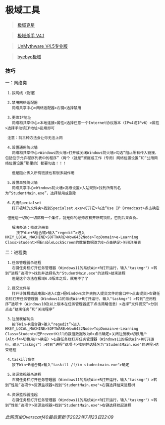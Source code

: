 # 极域工具

> [极域克星](https://pan.bilnn.cn/api/v3/file/sourcejump/Nl2ZGLuW/CgUzKinAxRSTZUjoZcRPacxyMD4k_DPsgp_8TpErLoY*)

> [极域杀手 V4.1](https://pan.bilnn.cn/api/v3/file/sourcejump/1M3XWWIw/Q3m3vxHSDRkstIqPoaUXDC7GYxuHBMlGrGndIEKJdCI*)

> [UnMythware_V4.5专业版](https://pan.bilnn.cn/s/2XBZiM)

>[byebye极域](https://pan.bilnn.cn/api/v3/file/sourcejump/DoKzGEI9/kIPLW6h6dm-eSbiuR_DcFWHQa2ouGjDb_6BLw-6a97I*)

### 技巧
 一：网络类
    
     1.拔网线（物理）
    
     2.禁用网络适配器
       网络共享中心>网络适配器>右键>选择禁用
    
     3.更改IP地址
       网络和共享中心>本地连接>属性>选择任意一个Internet协议版本（IPv4或IPv6）>属性>选择手动填IP地址>乱填即可
    
     注意：前三种方法会让你无法上网
    
     4.设置通用防火墙
       网络和共享中心>Windows防火墙>打开或关闭Windows防火墙>勾选“阻止所有传入链接，包括位于允许程序列表中的程序”（两个（就是“家庭或工作（专用）网络位置设置”和“公用网络位置设置”那里的）都要勾选！！！
      
       但是阻止传入所有链接也有很多副作用
    
     5.设置单独防火墙
       网络共享中心>Windows防火墙>高级设置>入站规则>找到所有的名为“StudentMain.exe”，选择禁用或删除
    
     6.内鬼Specialset
       打开极域的文件夹>找到Specialset.exe>打开它>勾选“Use IP Broadcast>点击确定
    
     但是这一切的一切都有一个条件，就是你的老师没有开断网锁机，否则后果自负。
      
       解决办法：修改注册表
         按下Win+R组合键>输入“regedit”>进入HKEY_LOCAL_MACHINE>SOFTWARE>Wow6432Node>TopDomain>e-Learning Class>Student>把EnableLockScreen的数值数据改为0>点击确定>关闭注册表

二：进程类
    
     1.任务管理器杀进程
       右键任务栏打开任务管理器（Windows11的系统Win+R打开运行，输入"taskmgr"）>转到“进程”选项卡>找到并选择名为"StudentMain.exe"的进程>结束进程
       但是这个方法在极域6.0版本之后，就用不了了
    
     2.提交文件杀
       打开计算机或此电脑>进入C盘>把Windows文件夹拖入提交文件的窗口中>点击提交>右键任务栏打开任务管理器（Windows11的系统Win+R打开运行，输入"taskmgr"）>转到“应用程序”选项卡（Windows10及以上版本在任务管理器底下点击简略信息）>选择“文件提交”>分别点击“结束任务”和“关闭程序”
       
     3.注册表解防杀
       按下Win+R组合键>输入“regedit”>进入HKEY_LOCAL_MACHINE>SOFTWARE>Wow6432Node>TopDomain>e-Learning Class>Student>把PreventKill的数值数据改为0>点击确定>关闭注册表>切换用户(Alt+f4>切换用户>确定）>右键任务栏打开任务管理器（Windows11的系统Win+R打开运行，输入"taskmgr"）>转到“进程”选项卡>找到并选择名为"StudentMain.exe"的进程>结束进程
     
     4.taskill命令
       按下Win+R组合键>输入"taskill /f/im studentmain.exe">确定
     
     5.资源监视器杀进程
       右键任务栏打开任务管理器（Windows11的系统Win+R打开运行，输入"taskmgr"）>转到“性能”选项卡>资源监视器>找到"StudentMain.exe">右键选择结束进程树
     
     6.资源监视器挂起
       右键任务栏打开任务管理器（Windows11的系统Win+R打开运行，输入"taskmgr"）>转到“性能”选项卡>资源监视器>找到"StudentMain.exe">右键选择挂起进程

###### 此网页由Overscarf40最后更新于2022年7月23日22:09
